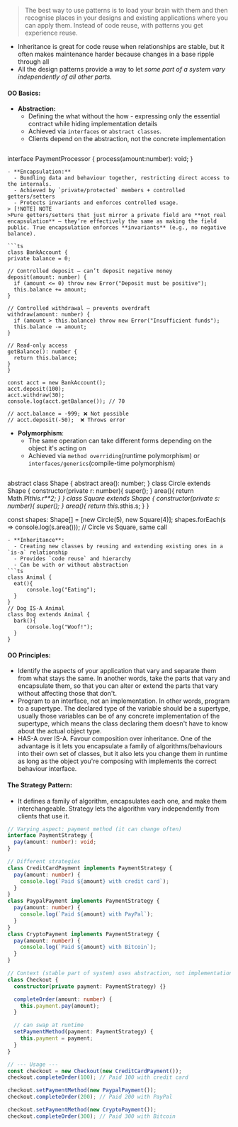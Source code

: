 
> The best way to use patterns is to load your brain with them and then recognise places in your designs and existing applications where you can apply them. Instead of code reuse, with patterns you get experience reuse.

- Inheritance is great for code reuse when relationships are stable, but it often makes maintenance harder because changes in a base ripple through all 
- All the design patterns provide a way to let *some part of a system vary independently of all other parts.*

#### OO Basics:
- **Abstraction:** 
	- Defining the what without the how - expressing only the essential contract while hiding implementation details
	- Achieved via `interfaces` or `abstract classes`.
	- Clients depend on the abstraction, not the concrete implementation
  ```ts
interface PaymentProcessor {
  process(amount:number): void;
}
  ```
- **Encapsulation:**
	- Bundling data and behaviour together, restricting direct access to the internals.
	- Achieved by `private/protected` members + controlled getters/setters
	- Protects invariants and enforces controlled usage.
> [!NOTE] NOTE
>Pure getters/setters that just mirror a private field are **not real encapsulation** — they’re effectively the same as making the field public. True encapsulation enforces **invariants** (e.g., no negative balance).

  ```ts
class BankAccount {
  private balance = 0;

  // Controlled deposit — can’t deposit negative money
  deposit(amount: number) {
    if (amount <= 0) throw new Error("Deposit must be positive");
    this.balance += amount;
  }

  // Controlled withdrawal — prevents overdraft
  withdraw(amount: number) {
    if (amount > this.balance) throw new Error("Insufficient funds");
    this.balance -= amount;
  }

  // Read-only access
  getBalance(): number {
    return this.balance;
  }
}

const acct = new BankAccount();
acct.deposit(100);
acct.withdraw(30);
console.log(acct.getBalance()); // 70

// acct.balance = -999; ❌ Not possible
// acct.deposit(-50);  ❌ Throws error
  ```
- **Polymorphism**: 
	- The same operation can take different forms depending on the object it's acting on
	- Achieved via `method overriding`(runtime polymorphism) or `interfaces/generics`(compile-time polymorphism)
  ```ts
abstract class Shape { 
	abstract area(): number; 
}
class Circle extends Shape { 
	constructor(private r: number){
		super();
	} 
	area(){
		return Math.PI*this.r**2;
	} 
}
class Square extends Shape { 
	constructor(private s: number){
		super();
	} 
	area(){
		return this.s*this.s;
	} 
}

const shapes: Shape[] = [new Circle(5), new Square(4)];
shapes.forEach(s => console.log(s.area())); // Circle vs Square, same call
  ```
- **Inheritance**:
	- Creating new classes by reusing and extending existing ones in a `is-a` relationship
	- Provides `code reuse` and hierarchy
	- Can be with or without abstraction
  ```ts
class Animal { 
	eat(){
		console.log("Eating");
	}
}
// Dog IS-A Animal
class Dog extends Animal { 
	bark(){
		console.log("Woof!");
	} 
}
  ```

#### OO Principles:
- Identify the aspects of your application that vary and separate them from what stays the same. In another words, take the parts that vary and encapsulate them, so that you can alter or extend the parts that vary without affecting those that don't.
- Program to an interface, not an implementation. In other words, program to a supertype. The declared type of the variable should be a supertype, usually those variables can be of any concrete implementation of the supertype, which means the class declaring them doesn't have to know about the actual object type.
- HAS-A over IS-A. Favour composition over inheritance. One of the advantage is it lets you encapsulate a family of algorithms/behaviours into their own set of classes, but it also lets you change them in runtime as long as the object you're composing with implements the correct behaviour interface.

#### The Strategy Pattern:
- It defines a family of algorithm, encapsulates each one, and make them interchangeable. Strategy lets the algorithm vary independently from clients that use it.
```ts
// Varying aspect: payment method (it can change often)
interface PaymentStrategy {
  pay(amount: number): void;
}

// Different strategies
class CreditCardPayment implements PaymentStrategy {
  pay(amount: number) {
    console.log(`Paid ${amount} with credit card`);
  }
}
class PaypalPayment implements PaymentStrategy {
  pay(amount: number) {
    console.log(`Paid ${amount} with PayPal`);
  }
}
class CryptoPayment implements PaymentStrategy {
  pay(amount: number) {
    console.log(`Paid ${amount} with Bitcoin`);
  }
}

// Context (stable part of system) uses abstraction, not implementation
class Checkout {
  constructor(private payment: PaymentStrategy) {}

  completeOrder(amount: number) {
    this.payment.pay(amount);
  }

  // can swap at runtime
  setPaymentMethod(payment: PaymentStrategy) {
    this.payment = payment;
  }
}

// --- Usage ---
const checkout = new Checkout(new CreditCardPayment());
checkout.completeOrder(100); // Paid 100 with credit card

checkout.setPaymentMethod(new PaypalPayment());
checkout.completeOrder(200); // Paid 200 with PayPal

checkout.setPaymentMethod(new CryptoPayment());
checkout.completeOrder(300); // Paid 300 with Bitcoin
```